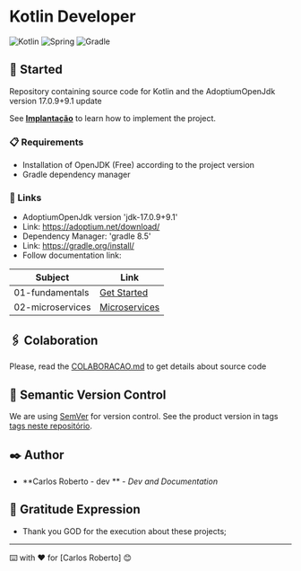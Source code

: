 # Kotlin Developer
![Kotlin](https://img.shields.io/badge/kotlin-%237F52FF.svg?style=for-the-badge&logo=kotlin&logoColor=white)
![Spring](https://img.shields.io/badge/springboot-%236DB33F.svg?style=for-the-badge&logo=spring&logoColor=white)
![Gradle](https://img.shields.io/badge/Gradle-02303A.svg?style=for-the-badge&logo=Gradle&logoColor=white)

## 🚀 Started

Repository containing source code for Kotlin and the AdoptiumOpenJdk version 17.0.9+9.1 update

See **[Implantação](#-implanta%C3%A7%C3%A3o)** to learn how to implement the project.

### 📋 Requirements

- Installation of OpenJDK (Free) according to the project version 
- Gradle dependency manager

### 🔧 Links
  - AdoptiumOpenJdk version 'jdk-17.0.9+9.1'
  - Link: https://adoptium.net/download/
  - Dependency Manager: 'gradle 8.5'
  - Link: https://gradle.org/install/ 
  - Follow documentation link:

| Subject                | Link                                                                                                           |
| ---------------------- | -------------------------------------------------------------------------------------------------------------- |
| 01-fundamentals        | [Get Started](https://github.com/CarlosRobertoMedeiros/repo-kotlin-developer/tree/main/fundamentals)   |
| 02-microservices       | [Microservices](https://github.com/CarlosRobertoMedeiros/repo-kotlin-developer/tree/main/microservices)             |


## 🖇️ Colaboration

Please, read the [COLABORACAO.md](https://gist.github.com/usuario/linkParaInfoSobreContribuicoes) to get details about source code

## 📌 Semantic Version Control

We are using [SemVer](http://semver.org/) for version control. See the product version in tags [tags neste repositório](https://github.com/suas/tags/do/projeto). 

## ✒️ Author

* **Carlos Roberto - dev ** - *Dev and Documentation*

## 🎁 Gratitude Expression

* Thank you GOD for the execution about these projects;

---
⌨️ with ❤️ for [Carlos Roberto] 😊
